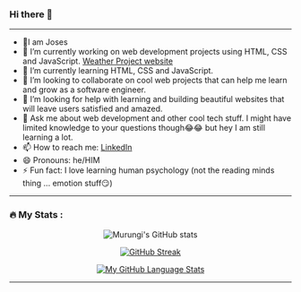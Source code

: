 ### Hi there 👋

<!--
**xMurungi/xMurungi** is a ✨ _special_ ✨ repository because its `README.md` (this file) appears on your GitHub profile.

Here are some ideas to get you started:


-->
<hr>

 - 🤎I am Joses
 - 🔭 I’m currently working on web development projects using HTML, CSS and JavaScript. [Weather Project website](https://xmurungi.github.io/Weather-API/)
 - 🌱 I’m currently learning HTML, CSS and JavaScript.
 - 👯 I’m looking to collaborate on cool web projects that can help me learn and grow as a software engineer.
 - 🤔 I’m looking for help with learning and building beautiful websites that will leave users satisfied and amazed.
 - 💬 Ask me about web development and other cool tech stuff. I might have limited knowledge to your questions though😂😂 
       but hey I am still learning a lot.
 - 📫 How to reach me: [LinkedIn](https://www.linkedin.com/in/joses-murungi-46b045255/)
 - 😄 Pronouns: he/HIM
 - ⚡ Fun fact: I love learning human psychology (not the reading minds thing ... emotion stuff😏)

<hr>

### :fire: My Stats : 

<div align="center">

![Murungi's GitHub stats](https://github-readme-stats.vercel.app/api?username=xMurungi&show_icons=true&theme=radical)

[![GitHub Streak](http://github-readme-streak-stats.herokuapp.com?user=xMurungi&theme=tokyonight&background=000000)](https://git.io/streak-stats)
  <!-- Donut Layout
![Top Langs](https://github-readme-stats.vercel.app/api/top-langs/?username=xMurungi&layout=donut-vertical&hide_progress=true) -->

[![My GitHub Language Stats](https://github-readme-stats.vercel.app/api/top-langs/?username=xMurungi&langs_count=5&theme=dark)]()

</div>

<hr>
